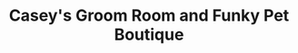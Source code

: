 ---
title: "Casey's Groom Room and Funky Pet Boutique"
url: /dundee/caseys-groom-room-and-funky-pet-boutique/
shop: pet grooming
---